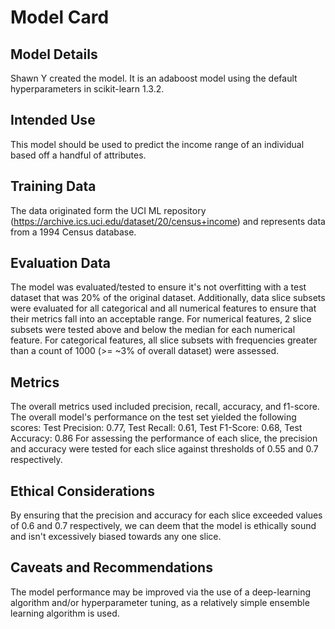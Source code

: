 # Model Card

## Model Details
Shawn Y created the model. It is an adaboost model using the default hyperparameters in scikit-learn 1.3.2.

## Intended Use
This model should be used to predict the income range of an individual based off a handful of attributes.

## Training Data
The data originated form the UCI ML repository (https://archive.ics.uci.edu/dataset/20/census+income) and represents data from a 1994 Census database.

## Evaluation Data
The model was evaluated/tested to ensure it's not overfitting with a test dataset that was 20% of the original dataset. 
Additionally, data slice subsets were evaluated for all categorical and all numerical features to ensure that their metrics fall into an acceptable range. For numerical features, 2 slice subsets were tested above and below the median for each numerical feature. For categorical features, all slice subsets with frequencies greater than a count of 1000 (>= ~3% of overall dataset) were assessed.

## Metrics
The overall metrics used included precision, recall, accuracy, and f1-score. 
The overall model's performance on the test set yielded the following scores:
Test Precision: 0.77, Test Recall: 0.61, Test F1-Score: 0.68, Test Accuracy: 0.86 
For assessing the performance of each slice, the precision and accuracy were tested for each slice against thresholds of 0.55 and 0.7 respectively.

## Ethical Considerations
By ensuring that the precision and accuracy for each slice exceeded values of 0.6 and 0.7 respectively, we can deem that the model is ethically sound and isn't excessively biased towards any one slice.

## Caveats and Recommendations
The model performance may be improved via the use of a deep-learning algorithm and/or hyperparameter tuning, as a relatively simple ensemble learning algorithm is used.